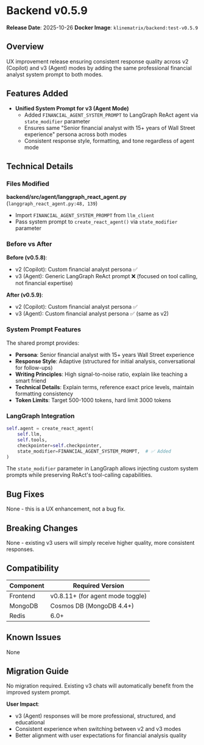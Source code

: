 # Backend v0.5.9

**Release Date**: 2025-10-26
**Docker Image**: `klinematrix/backend:test-v0.5.9`

## Overview

UX improvement release ensuring consistent response quality across v2 (Copilot) and v3 (Agent) modes by adding the same professional financial analyst system prompt to both modes.

## Features Added

- **Unified System Prompt for v3 (Agent Mode)**
  - Added `FINANCIAL_AGENT_SYSTEM_PROMPT` to LangGraph ReAct agent via `state_modifier` parameter
  - Ensures same "Senior financial analyst with 15+ years of Wall Street experience" persona across both modes
  - Consistent response style, formatting, and tone regardless of agent mode

## Technical Details

### Files Modified

**backend/src/agent/langgraph_react_agent.py** (`langgraph_react_agent.py:48, 139`)
- Import `FINANCIAL_AGENT_SYSTEM_PROMPT` from `llm_client`
- Pass system prompt to `create_react_agent()` via `state_modifier` parameter

### Before vs After

**Before (v0.5.8)**:
- v2 (Copilot): Custom financial analyst persona ✅
- v3 (Agent): Generic LangGraph ReAct prompt ❌ (focused on tool calling, not financial expertise)

**After (v0.5.9)**:
- v2 (Copilot): Custom financial analyst persona ✅
- v3 (Agent): Custom financial analyst persona ✅ (same as v2)

### System Prompt Features

The shared prompt provides:
- **Persona**: Senior financial analyst with 15+ years Wall Street experience
- **Response Style**: Adaptive (structured for initial analysis, conversational for follow-ups)
- **Writing Principles**: High signal-to-noise ratio, explain like teaching a smart friend
- **Technical Details**: Explain terms, reference exact price levels, maintain formatting consistency
- **Token Limits**: Target 500-1000 tokens, hard limit 3000 tokens

### LangGraph Integration

```python
self.agent = create_react_agent(
    self.llm,
    self.tools,
    checkpointer=self.checkpointer,
    state_modifier=FINANCIAL_AGENT_SYSTEM_PROMPT,  # ✅ Added
)
```

The `state_modifier` parameter in LangGraph allows injecting custom system prompts while preserving ReAct's tool-calling capabilities.

## Bug Fixes

None - this is a UX enhancement, not a bug fix.

## Breaking Changes

None - existing v3 users will simply receive higher quality, more consistent responses.

## Compatibility

| Component | Required Version |
|-----------|-----------------|
| Frontend | v0.8.11+ (for agent mode toggle) |
| MongoDB | Cosmos DB (MongoDB 4.4+) |
| Redis | 6.0+ |

## Known Issues

None

## Migration Guide

No migration required. Existing v3 chats will automatically benefit from the improved system prompt.

**User Impact**:
- v3 (Agent) responses will be more professional, structured, and educational
- Consistent experience when switching between v2 and v3 modes
- Better alignment with user expectations for financial analysis quality

